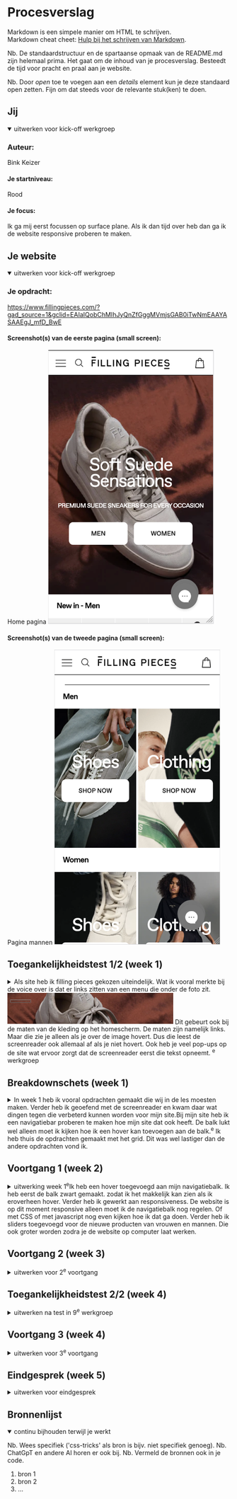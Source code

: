 # Procesverslag
Markdown is een simpele manier om HTML te schrijven.  
Markdown cheat cheet: [Hulp bij het schrijven van Markdown](https://github.com/adam-p/markdown-here/wiki/Markdown-Cheatsheet).

Nb. De standaardstructuur en de spartaanse opmaak van de README.md zijn helemaal prima. Het gaat om de inhoud van je procesverslag. Besteedt de tijd voor pracht en praal aan je website.

Nb. Door *open* toe te voegen aan een *details* element kun je deze standaard open zetten. Fijn om dat steeds voor de relevante stuk(ken) te doen.





## Jij

<details open>
  <summary>uitwerken voor kick-off werkgroep</summary>

  ### Auteur:
  Bink Keizer

  #### Je startniveau:
  Rood

  #### Je focus:
  Ik ga mij eerst focussen op surface plane. Als ik dan tijd over heb dan ga ik de website responsive proberen te maken.
 
</details>





## Je website

<details open>
  <summary>uitwerken voor kick-off werkgroep</summary>

  ### Je opdracht:
  https://www.fillingpieces.com/?gad_source=1&gclid=EAIaIQobChMIhJyQnZfGggMVmjsGAB0iTwNmEAAYASAAEgJ_mfD_BwE

  #### Screenshot(s) van de eerste pagina (small screen): 
  Home pagina 
  <img src="readme-images/home.png" width="375px" alt="home scherm van kledingmerk filling pieces.">

  #### Screenshot(s) van de tweede pagina (small screen):
  Pagina mannen
  <img src="readme-images/men.png" width="375px" alt="pagina van de mannen kleding.">
 
</details>



## Toegankelijkheidstest 1/2 (week 1)

<details>
  <summary>Als site heb ik filling pieces gekozen uiteindelijk. Wat ik vooral merkte
  bij de voice over is dat er links zitten van een menu die onder de foto zit. 
  <img src="readme-images/onzichtbaarmenu.png" width="375px" alt="Foto waaronder er een menu zit dit is niet handi voor een screenreader."> Dit gebeurt ook bij de maten van de kleding op het homescherm. De maten zijn namelijk links. Maar die zie je alleen als je over de image hovert. Dus die leest de screenreader ook allemaal af als je niet hovert. Ook heb je veel pop-ups op de site wat ervoor zorgt dat de screenreader eerst die tekst opneemt.
  <sup>e</sup> werkgroep</summary>

  ### Bevindingen
  Lijst met je bevindingen die in de test naar voren kwamen:

  Links zijn niet helemaal goed gestructureerd met gebruik van de screenreader.
  <img src="readme-images/maten.png" width="375px" alt="Screenreader weergeeft de link van de maten terwijl ze je niet ziet.">
  <img src="readme-images/matenmethover.png" width="375px" alt="Nu zie je de maten, omdat je eroverheen hovert.">

  Er wordt veel gebruik gemaakt van hovers.

  Filling pieces eerst op de pagina knoppen staan van man en vrouw. En daarna hebben ze ook nog een navigatie waarbij je mannen en vrouwen hebt en dan schoenen of kleding kan selecteren als onderwerp.

  Contrast is vaak goed. Wel gebruiken zij plaatjes waar wit in zit en dan gooien zij er witte tekst eroverheen. Dit kan onduidelijk zijn voor slechtziende. <img src="readme-images/witopwit.png" width="375px" alt="Witte tekst over een afbeelding met wit erin.">

  Filling pieces heeft ook een live chat button toegevoegd. Wat mij opviel is toen ik de website de website naar telefoon deed. Is dat die button soortvan dubbel leek te gaan.  <img src="readme-images/livebuttonraar.png" width="375px" alt="Rare live chat knop die qua lay-out niet klopt.">

</details>



## Breakdownschets (week 1)

<details>
  <summary>In week 1 heb ik vooral opdrachten gemaakt die wij in de les moesten maken.
  Verder heb ik geoefend met de screenreader en kwam daar wat dingen tegen die verbeterd kunnen worden voor mijn site.Bij mijn site heb ik een navigatiebar proberen te maken hoe mijn site dat ook heeft. De balk lukt wel alleen moet ik kijken hoe ik een hover kan toevoegen aan de balk.<sup>e</sup> Ik heb thuis de opdrachten gemaakt met het grid. Dit was wel lastiger dan de andere opdrachten vond ik.</summary>

  ### de hele pagina: 
  <img src="readme-images/navigatiebalkbegin.png" width="375px" alt="breakdown van de hele pagina">

  ### dynamisch deel (bijv menu): 
  <img src="readme-images/navigatiebalkbegin.png" width="375px" alt="breakdown van een dynamisch deel">

  ### wellicht nog een dynamisch deel (bijv filter): 
  <img src="readme-images/navigatiebalkbegin.png" width="375px" alt="breakdown van nog een dynamisch deel">

</details>





## Voortgang 1 (week 2)

<details>
  <summary>uitwerking week 1<sup>e</sup>Ik heb een hover toegevoegd aan mijn navigatiebalk. Ik heb eerst de balk zwart gemaakt. zodat ik het makkelijk kan zien als ik eroverheen hover. Verder heb ik gewerkt aan responsiveness. De website is op dit moment responsive alleen moet ik de navigatiebalk nog regelen. Of met CSS of met javascript nog even kijken hoe ik dat ga doen. Verder heb ik sliders toegevoegd voor de nieuwe producten van vrouwen en mannen. Die ook groter worden zodra je de website op computer laat werken.</summary>

  ### Stand van zaken
  <img src="../readme-images/newin.png" width="375px" alt="Hoe de sliders er op de website uitzien met kleding die nieuwe binnen is.">
  <img src="../readme-images/htmlvanslider.png" width="375px" alt="Html code van de slider die ik gemaakt heb. Wel divs gebruikt.">
  <img src="../readme-images/cssslider.png" width="375px" alt="Algemene css code voor de slider.">
  <img src="../readme-images/imagenewin.png" width="375px" alt="Code van de images in de slider.">
  <img src="../readme-images/responsivecode.png" width="375px" alt="De code om mijn pagina responsive te krijgen.">
  <summary>Ik heb sliders gemaakt voor de mannen en vrouwen afdeling. Dat zijn alle producten die nieuw zijn op een rijtje. Verder heb ik de slider in een display grid gezet zodat kolommen kon maken. En zo kon ik uiteindelijk de site responsive krijgen door extra code toe te voegen bij een bepaalde grote van de website. Ik heb bij mijn html sections gebruikt en daarin divs gezet. Volgensmij mag je geen divs gebruiken. Maar je kan ook geen section in een section stoppen dus daar moet ik nog een oplossing voor vinden.</summary>



  ### Agenda voor meeting
  samen met je groepje opstellen

  | student 1      | student 2          | student 3    | student 4        |
  | ---            | ---                | ---          | ---              |
  | dit bespreken  | en dit             | en ik dit    | en dan ik dat    |
  | en dat ook nog | dit als er tijd is | nog een punt | dit wil ik zeker |
  | ...            | ...                | ...          | ...              |


  ### Verslag van meeting
  hier na afloop snel de uitkomsten van de meeting vastleggen

  - punt 1
  - punt 2
  - nog een punt
  - ...

</details>





## Voortgang 2 (week 3)

<details>
  <summary>uitwerken voor 2<sup>e</sup> voortgang</summary>

  ### Stand van zaken
  hier dit ging goed & dit was lastig (neem ook screenshots op van delen van je website en code)


  ### Agenda voor meeting
  samen met je groepje opstellen

  | student 1      | student 2          | student 3    | student 4        |
  | ---            | ---                | ---          | ---              |
  | dit bespreken  | en dit             | en ik dit    | en dan ik dat    |
  | en dat ook nog | dit als er tijd is | nog een punt | dit wil ik zeker |
  | ...            | ...                | ...          | ...              |


  ### Verslag van meeting
  hier na afloop snel de uitkomsten van de meeting vastleggen

  - punt 1
  - punt 2
  - nog een punt
- ...

</details>





## Toegankelijkheidstest 2/2 (week 4)

<details>
  <summary>uitwerken na test in 9<sup>e</sup> werkgroep</summary>

  ### Bevindingen
  Lijst met je bevindingen die in de test naar voren kwamen (geef ook aan wat er verbeterd is):

</details>





## Voortgang 3 (week 4)

<details>
  <summary>uitwerken voor 3<sup>e</sup> voortgang</summary>

  ### Stand van zaken
  hier dit ging goed & dit was lastig (neem ook screenshots op van delen van je website en code)


  ### Agenda voor meeting
  samen met je groepje opstellen

  | student 1      | student 2          | student 3    | student 4        |
  | ---            | ---                | ---          | ---              |
  | dit bespreken  | en dit             | en ik dit    | en dan ik dat    |
  | en dat ook nog | dit als er tijd is | nog een punt | dit wil ik zeker |
  | ...            | ...                | ...          | ...              |


  ### Verslag van meeting
  hier na afloop snel de uitkomsten van de meeting vastleggen

  - punt 1
  - punt 2
  - nog een punt
  - ...

</details>





## Eindgesprek (week 5)

<details>
  <summary>uitwerken voor eindgesprek</summary>

  ### Je uitkomst - karakteristiek screenshots:
  <img src="readme-images/dummy-plaatje.jpg" width="375px" alt="uitomst opdracht 1">


  ### Dit ging goed/Heb ik geleerd: 
  Korte omschrijving met plaatjes

  <img src="readme-images/dummy-plaatje.jpg" width="375px" alt="top">


  ### Dit was lastig/Is niet gelukt:
  Korte omschrijving met plaatjes

  <img src="readme-images/dummy-plaatje.jpg" width="375px" alt="bummer">
</details>





## Bronnenlijst

<details open>
  <summary>continu bijhouden terwijl je werkt</summary>

  Nb. Wees specifiek ('css-tricks' als bron is bijv. niet specifiek genoeg). 
  Nb. ChatGpT en andere AI horen er ook bij.
  Nb. Vermeld de bronnen ook in je code.

  1. bron 1
  2. bron 2
  3. ...

</details>
